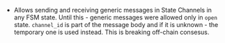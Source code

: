 * Allows sending and receiving generic messages in State Channels in any FSM
  state. Until this - generic messages were allowed only in `open` state.
  `channel_id` is part of the message body and if it is unknown - the
  temporary one is used instead. This is breaking off-chain consesus.
